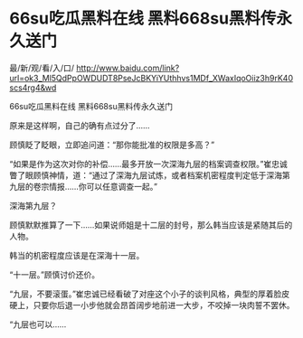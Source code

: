 # 66su吃瓜黑料在线 黑料668su黑料传永久送门

最/新/观/看/入/口/ http://www.baidu.com/link?url=ok3_Ml5QdPpOWDUDT8PseJcBKYiYUthhvs1MDf_XWaxIqoOiiz3h9rK40scs4rg4&wd

66su吃瓜黑料在线 黑料668su黑料传永久送门

原来是这样啊，自己的确有点过分了……

顾慎眨了眨眼，立即追问道：“那你能批准的权限是多高？”

“如果是作为这次对你的补偿……最多开放一次深海九层的档案调查权限。”崔忠诚瞥了眼顾慎神情，道：“通过了深海九层试炼，或者档案机密程度判定低于深海第九层的卷宗情报……你可以任意调查一起。”

深海第九层？

顾慎默默推算了一下……如果说师姐是十二层的封号，那么韩当应该是紧随其后的人物。

韩当的机密程度应该是在深海十一层。

“十一层。”顾慎讨价还价。

“九层，不要滚蛋。”崔忠诚已经看破了对座这个小子的谈判风格，典型的厚着脸皮硬上，只要你后退一小步他就会昂首阔步地前进一大步，不咬掉一块肉誓不罢休。

“九层也可以……

